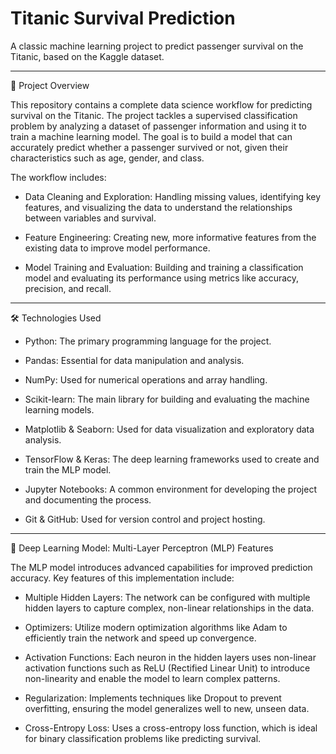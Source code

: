 # Titanic Survival Prediction

A classic machine learning project to predict passenger survival on the Titanic, based on the Kaggle dataset.

---

🌟 Project Overview

This repository contains a complete data science workflow for predicting survival on the Titanic. The project tackles a supervised classification problem by analyzing a dataset of passenger information and using it to train a machine learning model. The goal is to build a model that can accurately predict whether a passenger survived or not, given their characteristics such as age, gender, and class.

The workflow includes:

- Data Cleaning and Exploration: Handling missing values, identifying key features, and visualizing the data to understand the relationships between variables and survival.

- Feature Engineering: Creating new, more informative features from the existing data to improve model performance.

- Model Training and Evaluation: Building and training a classification model and evaluating its performance using metrics like accuracy, precision, and recall.

---

🛠️ Technologies Used

- Python: The primary programming language for the project.

- Pandas: Essential for data manipulation and analysis.

- NumPy: Used for numerical operations and array handling.

- Scikit-learn: The main library for building and evaluating the machine learning models.

- Matplotlib & Seaborn: Used for data visualization and exploratory data analysis.

- TensorFlow & Keras: The deep learning frameworks used to create and train the MLP model.

- Jupyter Notebooks: A common environment for developing the project and documenting the process.

- Git & GitHub: Used for version control and project hosting.

---

🧠 Deep Learning Model: Multi-Layer Perceptron (MLP) Features

The MLP model introduces advanced capabilities for improved prediction accuracy. Key features of this implementation include:

- Multiple Hidden Layers: The network can be configured with multiple hidden layers to capture complex, non-linear relationships in the data.

- Optimizers: Utilize modern optimization algorithms like Adam to efficiently train the network and speed up convergence.

- Activation Functions: Each neuron in the hidden layers uses non-linear activation functions such as ReLU (Rectified Linear Unit) to introduce non-linearity and enable the model to learn complex patterns.

- Regularization: Implements techniques like Dropout to prevent overfitting, ensuring the model generalizes well to new, unseen data.

- Cross-Entropy Loss: Uses a cross-entropy loss function, which is ideal for binary classification problems like predicting survival.
